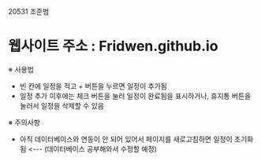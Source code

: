 20531 조준범

# 웹사이트 주소 : Fridwen.github.io


※ 사용법
- 빈 칸에 일정을 적고 + 버튼을 누르면 일정이 추가됨
- 일정 추가 이후에는 체크 버튼을 눌러 일정이 완료됨을 표시하거나, 휴지통 버튼을 눌러서 일정을 삭제할 수 있음

※ 주의사항
- 아직 데이터베이스와 연동이 안 되어 있어서 페이지를 새로고침하면 일정이 초기화됨 <--- (데이터베이스 공부해와서 수정할 예정)
